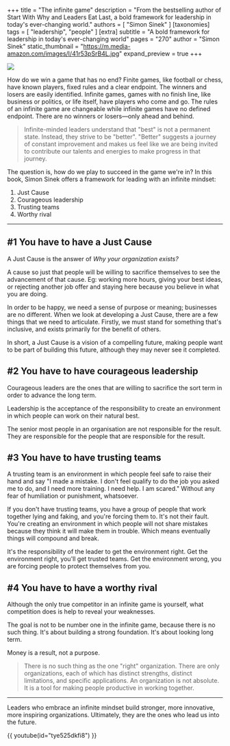 +++
title = "The infinite game"
description = "From the bestselling author of Start With Why and Leaders Eat Last, a bold framework for leadership in today's ever-changing world."
authors = [ "Simon Sinek" ]
[taxonomies]
tags = [ "leadership", "people" ]
[extra]
subtitle = "A bold framework for leadership in today's ever-changing world"
pages = "270"
author = "Simon Sinek"
static_thumbnail = "https://m.media-amazon.com/images/I/41r53pSrB4L.jpg"
expand_preview = true
+++

<img border="0" src="https://m.media-amazon.com/images/I/41r53pSrB4L.jpg" >

How do we win a game that has no end? Finite games, like football or chess, have known players, fixed rules and a clear endpoint. The winners and losers are easily identified. Infinite games, games with no finish line, like business or politics, or life itself, have players who come and go. The rules of an infinite game are changeable while infinite games have no defined endpoint. There are no winners or losers—only ahead and behind.

<!-- more -->

> Infinite-minded leaders understand that "best" is not a permanent state. Instead, they strive to be "better". "Better" suggests a journey of constant improvement and makes us feel like we are being invited to contribute our talents and energies to make progress in that journey.

The question is, how do we play to succeed in the game we're in? In this book, Simon Sinek offers a framework for leading with an infinite mindset: 

1. Just Cause
2. Courageous leadership
3. Trusting teams
4. Worthy rival

---

## #1 You have to have a Just Cause

A Just Cause is the answer of _Why your organization exists?_

A cause so just that people will be willing to sacrifice themselves to see the advancement of that cause. Eg: working more hours, giving your best ideas, or rejecting another job offer and staying here because you believe in what you are doing.

In order to be happy, we need a sense of purpose or meaning; businesses are no different.
When we look at developing a Just Cause, there are a few things that we need to articulate. Firstly, we must stand for something that's inclusive, and exists primarily for the benefit of others.

In short, a Just Cause is a vision of a compelling future, making people want to be part of building this future, although they may never see it completed.

## #2 You have to have courageous leadership

Courageous leaders are the ones that are willing to sacrifice the sort term in order to advance the long term.

Leadership is the acceptance of the responsibility to create an environment in which people can work on their natural best.

The senior most people in an organisation are not responsible for the result. They are responsible for the people that are responsible for the result.

## #3 You have to have trusting teams

A trusting team is an environment in which people feel safe to raise their hand and say "I made a mistake. I don't feel qualify to do the job you asked me to do, and I need more training. I need help. I am scared." Without any fear of humiliation or punishment, whatsoever.

If you don't have trusting teams, you have a group of people that work together lying and faking, and you're forcing them to. It's not their fault. You're creating an environment in which people will not share mistakes because they think it will make them in trouble. Which means eventually things will compound and break.

It's the responsibility of the leader to get the environment right. Get the environment right, you'll get trusted teams. Get the environment wrong, you are forcing people to protect themselves from you.

## #4 You have to have a worthy rival

Although the only true competitor in an infinite game is yourself, what competition does is help to reveal your weaknesses.

The goal is not to be number one in the infinite game, because there is no such thing. It's about building a strong foundation. It's about looking long term.

Money is a result, not a purpose.

> There is no such thing as the one "right" organization. There are only organizations, each of which has distinct strengths, distinct limitations, and specific applications. An organization is not absolute. It is a tool for making people productive in working together.

---

Leaders who embrace an infinite mindset build stronger, more innovative, more inspiring organizations. Ultimately, they are the ones who lead us into the future.

{{ youtube(id="tye525dkfi8") }}
